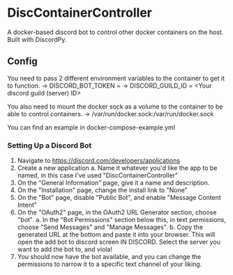 # DiscContainerController
A docker-based discord bot to control other docker containers on the host. Built with DiscordPy.

## Config ##
You need to pass 2 different environment variables to the container to get it to function.
-> DISCORD_BOT_TOKEN = <Your discord bot token>
-> DISCORD_GUILD_ID = <Your discord guild (server) ID>

You also need to mount the docker sock as a volume to the container to be able to control containers.
-> /var/run/docker.sock:/var/run/docker.sock

You can find an example in docker-compose-example.yml

### Setting Up a Discord Bot ###
1. Navigate to https://discord.com/developers/applications
2. Create a new application
    a. Name it whatever you'd like the app to be named, in this case I've used "DiscContainerController"
3. On the "General Information" page, give it a name and description.
4. On the "Installation" page, change the install link to "None"
5. On the "Bot" page, disable "Public Bot", and enable "Message Content Intent"  
6. On the "OAuth2" page, in the OAuth2 URL Generator section, choose "bot".
    a. In the "Bot Permissions" section below this, in text permissions, choose "Send Messages" and "Manage Messages".
    b. Copy the generated URL at the bottom and paste it into your browser. This will open the add bot to discord screen IN DISCORD. Select the server you want to add the bot to, and viola!
7. You should now have the bot available, and you can change the permissions to narrow it to a specific text channel of your liking.